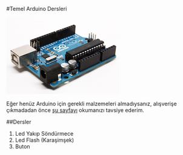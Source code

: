#Temel Arduino Dersleri

![image](https://github.com/wizofwor/arduino/blob/master/arduino-uno.jpg?raw=true)

Eğer henüz Arduino için gerekli malzemeleri almadıysanız, alışverişe çıkmadadan önce [şu sayfayı](https://github.com/wizofwor/arduino/blob/master/gerekli-seyler.md) okumanızı tavsiye ederim.

##Dersler

1. Led Yakıp Söndürmece
2. Led Flash (Karaşimşek)
3. Buton 